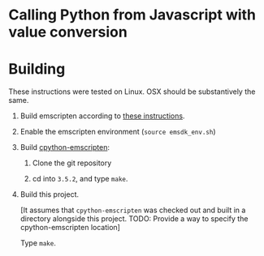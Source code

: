 # Calling Python from Javascript with value conversion

# Building

These instructions were tested on Linux. OSX should be substantively the same.

1. Build emscripten according to [these
   instructions](https://developer.mozilla.org/en-US/docs/WebAssembly/C_to_wasm).

2. Enable the emscripten environment (`source emsdk_env.sh`)

3. Build [cpython-emscripten](https://github.com/dgym/cpython-emscripten):

   1. Clone the git repository

   2. cd into `3.5.2`, and type `make`.

4. Build this project.

   [It assumes that `cpython-emscripten` was checked out and built in a
   directory alongside this project. TODO: Provide a way to specify the
   cpython-emscripten location]

   Type `make`.
